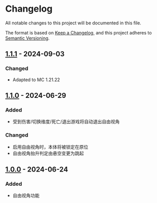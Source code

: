 # Changelog

All notable changes to this project will be documented in this file.

The format is based on [Keep a Changelog](https://keepachangelog.com/en/1.1.0/),
and this project adheres to [Semantic Versioning](https://semver.org/spec/v2.0.0.html).

## [1.1.1] - 2024-09-03

### Changed

+ Adapted to MC 1.21.22

## [1.1.0] - 2024-06-29

### Added

+ 受到伤害/切换维度/死亡/退出游戏将自动退出自由视角

### Changed

+ 启用自由视角时，本体将被锁定在原位
+ 自由视角抬升判定由悬空变更为跳起

## [1.0.0] - 2024-06-24

### Added

+ 自由视角功能

[1.1.1]: https://github.com/odorajbotoj/FreeCamera/compare/v1.1.0...v1.1.1
[1.1.0]: https://github.com/odorajbotoj/FreeCamera/compare/v1.0.0...v1.1.0
[1.0.0]: https://github.com/odorajbotoj/FreeCamera/releases/tag/v1.0.0
